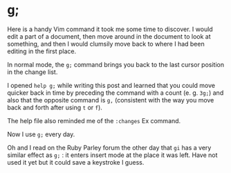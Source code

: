 # g;

Here is a handy Vim command it took me some time to discover.
I would edit a part of a document, then move around in the document to look at
something, and then I would clumsily move back to where I had been editing in
the first place.

In normal mode, the `g;` command brings you back to the last cursor position in
the change list.

I opened `help g;` while writing this post and learned that you could move
quicker back in time by preceding the command with a count
(e. g. `3g;`) and also that the opposite command is `g,`
(consistent with the way you move back and forth after using `t` or `f`).

The help file also reminded me of the `:changes` Ex command.

Now I use `g;` every day.

Oh and I read on the Ruby Parley forum the other day that `gi` has a very
similar effect as `g;` : it enters insert mode at the place it was left.
Have not used it yet but it could save a keystroke I guess.
